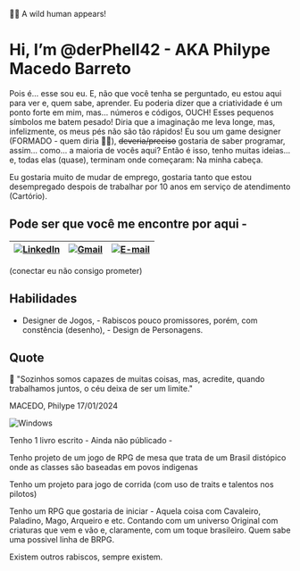 🕺🏼 A wild human appears! 

# Hi, I’m @derPhell42 - AKA Philype Macedo Barreto

Pois é... esse sou eu. E, não que você tenha se perguntado, eu estou aqui para ver e, quem sabe, aprender. Eu poderia dizer que a criatividade é um ponto forte em mim, mas... números e códigos, OUCH! Esses pequenos símbolos me batem pesado! Diria que a imaginação me leva longe, mas, infelizmente, os meus pés não são tão rápidos! Eu sou um game designer (FORMADO - quem diria 🤷‍♂️), ~~deveria/preciso~~ gostaria de saber programar, assim... como... a maioria de vocês aqui? Então é isso, tenho muitas ideias... e, todas elas (quase), terminam onde começaram: Na minha cabeça.

Eu gostaria muito de mudar de emprego, gostaria tanto que estou desempregado despois de trabalhar por 10 anos em serviço de atendimento (Cartório).

## Pode ser que você me encontre por aqui -

| [![LinkedIn](https://img.shields.io/badge/LinkedIn-Connect-blue?style=flat-square&logo=linkedin&labelColor=0077B5)](https://www.linkedin.com/in/philype-macedo-9060b4222/) | [![Gmail](https://img.shields.io/badge/Gmail-333333?style=for-the-badge&logo=gmail&logoColor=red)](mailto:theforgottenph@gmail.com) | [![E-mail](https://img.shields.io/badge/-Email-000?style=for-the-badge&logo=microsoft-outlook&logoColor=007BFF)](mailto:theotherph@hotmail.com) |
|---|---|---|

(conectar eu não consigo prometer)

## Habilidades

- Designer de Jogos, - Rabiscos pouco promissores, porém, com constência (desenho), - Design de Personagens.


## Quote
🧠 "Sozinhos somos capazes de muitas coisas, mas, acredite, quando trabalhamos juntos, o céu deixa de ser um limite." 

MACEDO, Philype 17/01/2024

![Windows](https://img.shields.io/badge/Windows-000?style=for-the-badge&logo=windows&logoColor=2CA5E0)


Tenho 1 livro escrito - Ainda não públicado -

Tenho projeto de um jogo de RPG de mesa que trata de um Brasil distópico onde as classes são baseadas em povos indigenas

Tenho um projeto para jogo de corrida (com uso de traits e talentos nos pilotos)

Tenho um RPG que gostaria de iniciar - Aquela coisa com Cavaleiro, Paladino, Mago, Arqueiro e etc. Contando com um universo Original com criaturas que vem e vão e, claramente, com um toque brasileiro. Quem sabe uma possivel linha de BRPG.

Existem outros rabiscos, sempre existem.

<!---
derPhell42/derPhell42 is a ✨ special ✨ repository because its `README.md` (this file) appears on your GitHub profile.
You can click the Preview link to take a look at your changes.
--->
